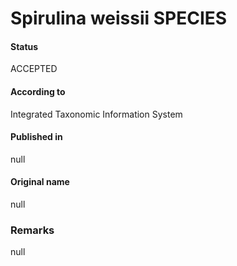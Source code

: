 # Spirulina weissii SPECIES

#### Status
ACCEPTED

#### According to
Integrated Taxonomic Information System

#### Published in
null

#### Original name
null

### Remarks
null